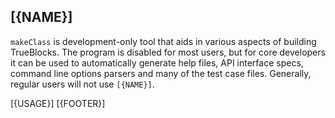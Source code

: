 <!-- markdownlint-disable MD041 -->
## [{NAME}]

`makeClass` is development-only tool that aids in various aspects of building TrueBlocks. The program is disabled for most users, but for core developers it can be used to automatically generate help files, API interface specs, command line options parsers and many of the test case files. Generally, regular users will not use `[{NAME}]`.

[{USAGE}]
[{FOOTER}]
